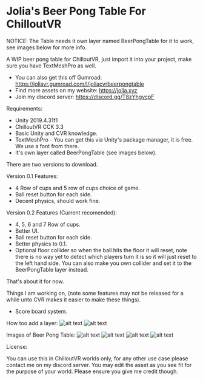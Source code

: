 # Jolia's Beer Pong Table For ChilloutVR

NOTICE: The Table needs it own layer named BeerPongTable for it to work, see images below for more info.

A WIP beer pong table for ChilloutVR, just import it into your project, make sure you have TextMeshPro as well.

- You can also get this off Gumroad: https://joliavr.gumroad.com/l/joliacvrbeerpongtable
- Find more assets on my website: https://jolia.xyz
- Join my discord server: https://discord.gg/T8zYhgvcpF

Requirements:
- Unity 2019.4.31f1
- ChilloutVR CCK 3.3
- Basic Unity and CVR knowledge.
- TextMeshPro - You can get this via Unity's package manager, it is free. We use a font from there.
- It's own layer called BeerPongTable (see images below).

There are two versions to download.

Version 0.1 Features:
- 4 Row of cups and 5 row of cups choice of game.
- Ball reset button for each side.
- Decent physics, should work fine.

Version 0.2 Features (Current recomended): 
- 4, 5, 6 and 7 Row of cups.
- Better UI.
- Ball reset button for each side.
- Better physics to 0.1.
- Optional floor collider so when the ball hits the floor it will reset, note there is no way yet to detect which players turn it is so it will just reset to the left hand side. You can also make you own collider and set it to the BeerPongTable layer instead.

That's about it for now.

Things I am working on, (note some features may not be released for a while unto CVR makes it easier to make these things).

- Score board system.

How too add a layer:
![alt text](https://cloud.jolia.xyz/s/xBjr48HzbZfJaDn/download/Pic1.jpg)
![alt text](https://cloud.jolia.xyz/s/SdNBzYw9inWs2Fw/download/Pic2.jpg)

Images of Beer Pong Table:
![alt text](https://cloud.jolia.xyz/s/wB249jfKamiD252/download/ChilloutVR-2022-08-18_12-34-36.png)
![alt text](https://cloud.jolia.xyz/s/37E98Ttpo5fgAXL/download/ChilloutVR-2022-08-18_12-35-13.png)
![alt text](https://cloud.jolia.xyz/s/eJZkinde5SsnwXp/download/ChilloutVR-2022-08-18_12-35-24.png)
![alt text](https://cloud.jolia.xyz/s/xKLyk97NWQWAETn/download/ChilloutVR-2022-08-18_12-35-44.png)


License:

You can use this in ChilloutVR worlds only, for any other use case please contact me on my discord server. You may edit the asset as you see fit for the purpose of your world. Please ensure you give me credit though.
